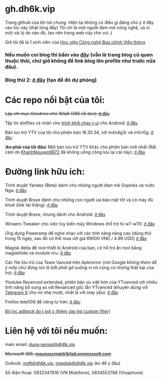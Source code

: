 
# gh.dh6k.vip
Trang github của tôi nói chung.
Hiện tại không có điều gì đáng chú ý ở đây vào lúc này (thật lòng đấy)
Tôi chỉ là một người đam mê công nghệ, và vì một vài lý do nào đó, tạo nên trang web này cho vui :)

Giờ tôi đã là 1 sinh viên của [Học viện Công nghệ Bưu chính Viễn thông](https://portal.ptit.edu.vn/)

### Nếu muốn coi blog thì bấm vào [đây](https://dh6k.blogspot.com) (vẫn là trang blog cũ quen thuộc thôi, chứ giờ không để link blog lên profile như trước nữa đâu).
### Blog thứ 2: [ở đây](https://dh6k.hashnode.dev) (tạo để đó dự phòng)
# Các repo nổi bật của tôi:
~~Lập chỉ mục Onedrive cho 1b1a6 (365 e5 dev): [ở đây](https://duyladuykk.github.io/FODI/front-end/)~~

Tập tin dotfiles cá nhân cho [trình khởi chạy t-ui](https://play.google.com/store/apps/details?id=ohi.andre.consolelauncher) cho Android: [ở đây](https://dh6k.github.io/t-ui-dotfiles/)

Bản lưu trữ YTV của tôi cho phiên bản 16.30.34, với m4n4g3r và m1cr0g: [ở đây](https://github.com/dh6k/432490279788313560182459438453/releases/)

(**ko phải của tôi đâu**) Một bản lưu trữ YTV khác cho phiên bản mới nhất (Rất cảm ơn [KhanhNguyen9872](https://github.com/khanhnguyen9872) đã không uổng công lưu lại cái này): [ở đây](https://github.com/KhanhNguyen9872/0101011101010111001110010011000101100100010010000101011001101001010110100101011000111001010101110101/releases/)

# Đường link hữu ích:
Trình duyệt Yandex (Beta) dành cho những người đam mê Gopniks và nước Nga: [ở đây](https://browser.yandex.com/beta/)

Trình duyệt Brave dành cho những con người ưa bảo mật tốt và có máy đủ khoẻ (link tải thẳng): [ở đây](https://laptop-updates.brave.com/latest/winx64)

Trình duyệt Brave, nhưng dành cho Android: [ở đây](https://play.google.com/store/apps/details?id=com.brave.browser)

Winaero Tweaker cho việc tùy biến máy Windows (hỗ trợ từ w7-w11): [ở đây](https://winaero.com/download-winaero-tweaker/)

Ứng dụng Poweramp để nghe nhạc với các tính năng nâng cao (dùng thử trong 15 ngày, sau đó có thể mua với giá 69000 VND / 4.99 USD) [ở đây](https://powerampapp.com/download-poweramp/)

Magisk delta để root thiết bị Android của bạn, có hỗ trợ ẩn root bằng magiskhide và module riru: [ở đây](https://huskydg.github.io/magisk-files/)

Các file lữu trữ của Team Vanced trên Apkmirror (nơi Google *không thèm để ý mấy chứ đừng nói là bắt phải gỡ xuống* vì nó cũng có những thất bại của họ): [ở đây](https://www.apkmirror.com/apk/team-vanced/)

Youtube Revanced extended, phiên bản ưu việt hơn của YTvanced với nhiều tính năng bổ sung so với Revanced gốc lẫn YTvanced (khuyên dùng với [Telegram X](https://play.google.com/store/apps/details?id=org.thunderdog.challegram) cho nó nhẹ mượt, nhất là với máy yếu): [ở đây](https://t.me/rvx_lite)
 
Firefox tete009 để riêng tư hơn: [ở đây](www1.plala.or.jp/tete009/en-US/software.html)

[Bộ lọc adblock do t gợi ý (thêm vào list custom filter)](https://gh.dh6k.vip/suggested-filter)
# Liên hệ với tôi nếu muốn:

main email: duya-sensei@dh6k.vip

~~Microsoft 365: maunuocmat@1b1a6.onmicrosoft.com~~

Outlook: msft@dh6k.vip, msedge@dh6k.vip (ko để ý đâu)

Số điện thoại: 0932347616 (VN Mobifone), 0834553788 (Vinaphone)

